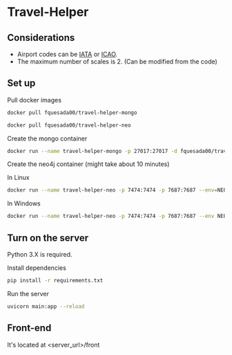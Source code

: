 # Travel-Helper

## Considerations
- Airport codes can be [IATA](https://www.nationsonline.org/oneworld/IATA_Codes/airport_code_list.htm) or [ICAO](https://en.wikipedia.org/wiki/List_of_airports_by_ICAO_code:_A).
- The maximum number of scales is 2. (Can be modified from the code)

## Set up

Pull docker images

```bash
docker pull fquesada00/travel-helper-mongo
```
```bash
docker pull fquesada00/travel-helper-neo
```

Create the mongo container
```bash
docker run --name travel-helper-mongo -p 27017:27017 -d fquesada00/travel-helper-mongo
```
Create the neo4j container (might take about 10 minutes)


In Linux
```bash
docker run --name travel-helper-neo -p 7474:7474 -p 7687:7687 --env=NEO4J_AUTH=none --env NEO4JLABS_PLUGINS='["apoc"]' -d fquesada00/travel-helper-neo
```

In Windows
```bash
docker run --name travel-helper-neo -p 7474:7474 -p 7687:7687 --env NEO4J_AUTH=none --env NEO4JLABS_PLUGINS="[\"apoc\"]" --rm -d fquesada00/travel-helper-neo
```


## Turn on the server
Python 3.X is required.

Install dependencies
```bash
pip install -r requirements.txt
```

Run the server
```bash
uvicorn main:app --reload
```

## Front-end
It's located at <server_url>/front
